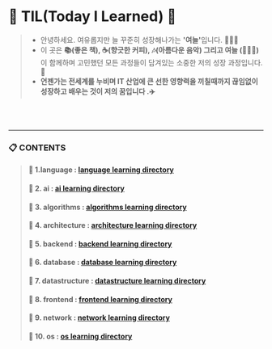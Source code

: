 
# 🌱 TIL(Today I Learned) 🌳

> - 안녕하세요. 여유롭지만 늘 꾸준히 성장해나가는 <strong>'여늘'</strong>입니다. 🙋🏻‍♂️
> - 이 곳은 <strong>📚(좋은 책), ☕️(향긋한 커피), 🎶(아름다운 음악) 그리고 여늘 (🧑🏻‍💻)</strong>이 함께하며 고민했던 모든 과정들이 담겨있는 소중한 저의 성장 과정입니다. 🚀
> - <strong>언젠가는 전세계를 누비며 IT 산업에 큰 선한 영향력을 끼칠때까지 끊임없이 성장하고 배우는 것이 저의 꿈입니다 .✈️</strong>

<br>
<br>

<hr>

### 📋 CONTENTS
> #### 📌 1.language : [language learning directory](language)
> #### 📌 2. ai : [ai learning directory](ai)
> #### 📌 3. algorithms : [algorithms learning directory](algorithms)
> #### 📌 4. architecture : [architecture learning directory](architecture)
> #### 📌 5. backend : [backend learning directory](backend)
> #### 📌 6. database : [database learning directory](database)
> #### 📌 7. datastructure : [datastructure learning directory](datastructure)
> #### 📌 8. frontend : [frontend learning directory](frontend)
> #### 📌 9. network : [network learning directory](network)
> #### 📌 10. os : [os learning directory](os)

<br>
